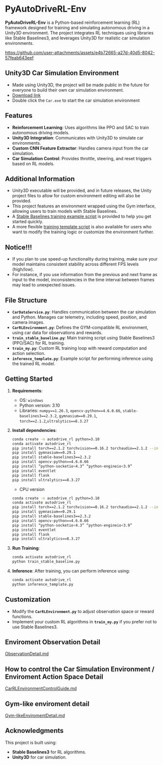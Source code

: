 # PyAutoDriveRL-Env

**PyAutoDriveRL-Env** is a Python-based reinforcement learning (RL) framework designed for training and simulating autonomous driving in a Unity3D environment. The project integrates RL techniques using libraries like Stable Baselines3, and leverages Unity3D for realistic car simulation environments.

https://github.com/user-attachments/assets/e4b72665-a27d-40d5-8042-57feab643eef

## Unity3D Car Simulation Environment
- Made using Unity3D, the project will be made public in the future for everyone to build their own car simulation environment.
- [Download link](https://gofile.me/7jNiV/q7CELHz77)
- Double click the `Car.exe` to start the car simulation environment

## Features
- **Reinforcement Learning**: Uses algorithms like PPO and SAC to train autonomous driving models.
- **Unity3D Integration**: Communicates with Unity3D to simulate car environments.
- **Custom CNN Feature Extractor**: Handles camera input from the car simulation.
- **Car Simulation Control**: Provides throttle, steering, and reset triggers based on RL models.

## Additional Information
- Unity3D executable will be provided, and in future releases, the Unity project files to allow for custom environment editing will also be provided.
- This project features an environment wrapped using the Gym interface, allowing users to train models with Stable Baselines.
- A [Stable Baselines training example script](train_stable_baseline.py) is provided to help you get started quickly.
- A more flexible [training template script](train_my.py) is also available for users who want to modify the training logic or customize the environment further.

## Notice!!!
- If you plan to use speed-up functionality during training, make sure your model maintains consistent stability across different FPS levels (high/low). 
- For instance, if you use information from the previous and next frame as input to the model, inconsistencies in the time interval between frames may lead to unexpected issues.

## File Structure
- **`CarDataService.py`**: Handles communication between the car simulation and Python. Manages car telemetry, including speed, position, and camera images.
- **`CarRLEnvironment.py`**: Defines the GYM-compatible RL environment, using car data for observations and rewards.
- **`train_stable_baseline.py`**: Main training script using Stable Baselines3 (PPO/SAC) for RL training.
- **`train_my.py`**: Custom RL training loop with reward computation and action selection.
- **`inference_template.py`**: Example script for performing inference using the trained RL model.

## Getting Started
1. **Requirements**:
    - OS: `windows`
    - Python version: 3.10
    - Libraries: `numpy==1.26.3`, `opencv-python==4.6.0.66`, `stable-baselines3==2.3.2`, `gymnasium==0.29.1`, `torch==2.1.2`,`ultralytics==8.3.27`

3. **Install dependencies**:
    ```bash
    conda create -n autodrive_rl python=3.10
    conda activate autodrive_rl
    pip install torch==2.1.2 torchvision==0.16.2 torchaudio==2.1.2 --index-url https://download.pytorch.org/whl/cu118
    pip install gymnasium==0.29.1
    pip install stable-baselines3==2.3.2
    pip install opencv-python==4.6.0.66
    pip install “python-socketio<4.3” “python-engineio<3.9”
    pip install eventlet
    pip install flask
    pip install ultralytics==8.3.27
    ```
    * CPU version
    ```bash
    conda create -n autodrive_rl python=3.10
    conda activate autodrive_rl
    pip install torch==2.1.2 torchvision==0.16.2 torchaudio==2.1.2 --index-url https://download.pytorch.org/whl/cpu
    pip install gymnasium==0.29.1
    pip install stable-baselines3==2.3.2
    pip install opencv-python==4.6.0.66
    pip install “python-socketio<4.3” “python-engineio<3.9”
    pip install eventlet
    pip install flask
    pip install ultralytics==8.3.27
    ```

5. **Run Training**:
    ```bash
    conda activate autodrive_rl
    python train_stable_baseline.py
    ```

6. **Inference**:
    After training, you can perform inference using:
    ```bash
    conda activate autodrive_rl
    python inference_template.py
    ```

## Customization
- Modify the **`CarRLEnvironment.py`** to adjust observation space or reward functions.
- Implement your custom RL algorithms in **`train_my.py`** if you prefer not to use Stable Baselines3.

## Enviroment Observation Detail
[ObservationDetail.md](doc/ObservationDetail.md)

## How to control the Car Simulation Environment / Enviroment Action Space Detail
[CarRLEnvironmentControlGuide.md](doc/CarRLEnvironmentControlGuide.md)

## Gym-like enviroment detail
[Gym-likeEnviromentDetail.md](doc/Gym-likeEnviromentDetail.md)

## Acknowledgments
This project is built using:
- **Stable Baselines3** for RL algorithms.
- **Unity3D** for car simulation.
